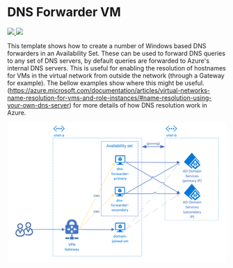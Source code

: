 # DNS Forwarder VM

<a href="https://portal.azure.com/#create/Microsoft.Template/uri/https%3A%2F%2Fraw.githubusercontent.com%2FAzure%2Fazure-quickstart-templates%2Fmaster%2F301-dns-forwarder-windows%2Fazuredeploy.json" target="_blank">
    <img src="http://azuredeploy.net/deploybutton.png"/>
</a>
<a href="http://armviz.io/#/?load=https%3A%2F%2Fraw.githubusercontent.com%2FAzure%2Fazure-quickstart-templates%2Fmaster%2F301-dns-forwarder-windows%2Fazuredeploy.json" target="_blank">
    <img src="http://armviz.io/visualizebutton.png"/>
</a>

This template shows how to create a number of Windows based DNS forwarders in an Availability Set. These can be used to forward DNS queries to any set of DNS servers, by default queries are forwarded to Azure's internal DNS servers. This is useful for enabling the resolution of hostnames for VMs in the virtual network from outside the network (through a Gateway for example).  The bellow examples show where this might be useful.
(https://azure.microsoft.com/documentation/articles/virtual-networks-name-resolution-for-vms-and-role-instances/#name-resolution-using-your-own-dns-server) for more details of how DNS resolution work in Azure.

![Peered VNet AD DS DNS](https://github.com/adouglas/azure-quickstart-templates/raw/301-dns-forwarder-windows/301-dns-forwarder-windows/images/peered-vnet-dns-forwarding.png)